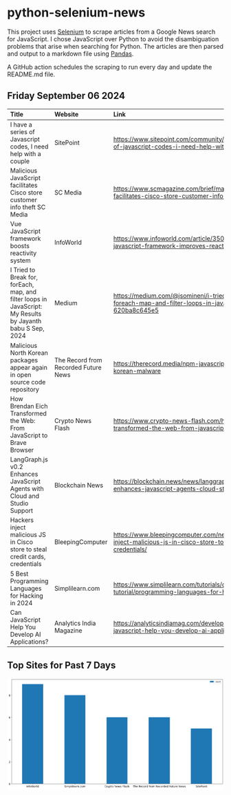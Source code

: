 # python-selenium-news

This project uses [Selenium](https://www.seleniumhq.org/) to scrape articles from a Google News search for JavaScript.
I chose JavaScript over Python to avoid the disambiguation problems that arise when searching for Python.
The articles are then parsed and output to a markdown file using [Pandas](https://pandas.pydata.org/).

A GitHub action schedules the scraping to run every day and update the README.md file.

## Friday September 06 2024


| Title                                                                                                        | Website                              | Link                                                                                                                         |
|:-------------------------------------------------------------------------------------------------------------|:-------------------------------------|:-----------------------------------------------------------------------------------------------------------------------------|
| I have a series of Javascript codes, I need help with a couple                                               | SitePoint                            | https://www.sitepoint.com/community/t/i-have-a-series-of-javascript-codes-i-need-help-with-a-couple/456246                   |
| Malicious JavaScript facilitates Cisco store customer info theft  SC Media                                   | SC Media                             | https://www.scmagazine.com/brief/malicious-javascript-facilitates-cisco-store-customer-info-theft                            |
| Vue JavaScript framework boosts reactivity system                                                            | InfoWorld                            | https://www.infoworld.com/article/3506994/vue-javascript-framework-improves-reactivity-system.html                           |
| I Tried to Break for, forEach, map, and filter loops in JavaScript: My Results  by Jayanth babu S  Sep, 2024 | Medium                               | https://medium.com/@jsomineni/i-tried-to-break-for-foreach-map-and-filter-loops-in-javascript-my-results-620ba8c645e5        |
| Malicious North Korean packages appear again in open source code repository                                  | The Record from Recorded Future News | https://therecord.media/npm-javascript-repository-north-korean-malware                                                       |
| How Brendan Eich Transformed the Web: From JavaScript to Brave Browser                                       | Crypto News Flash                    | https://www.crypto-news-flash.com/how-brendan-eich-transformed-the-web-from-javascript-to-brave-browser/                     |
| LangGraph.js v0.2 Enhances JavaScript Agents with Cloud and Studio Support                                   | Blockchain News                      | https://blockchain.news/news/langgraph-js-v0-2-enhances-javascript-agents-cloud-studio                                       |
| Hackers inject malicious JS in Cisco store to steal credit cards, credentials                                | BleepingComputer                     | https://www.bleepingcomputer.com/news/security/hackers-inject-malicious-js-in-cisco-store-to-steal-credit-cards-credentials/ |
| 5 Best Programming Languages for Hacking in 2024                                                             | Simplilearn.com                      | https://www.simplilearn.com/tutorials/cyber-security-tutorial/programming-languages-for-hacking                              |
| Can JavaScript Help You Develop AI Applications?                                                             | Analytics India Magazine             | https://analyticsindiamag.com/developers-corner/can-javascript-help-you-develop-ai-applications/                             |
## Top Sites for Past 7 Days

![Graph of Top Sites](https://raw.githubusercontent.com/dan-mba/python-selenium-news/main/last-week.png)
